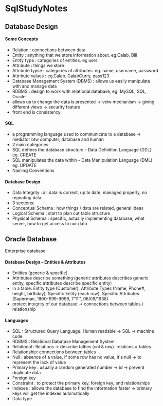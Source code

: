 # SqlStudyNotes

## Database Design
#### Some Concepts
* Relation : connections between data
* Entity : anything that we store information about. eg.Calab, Bill
* Entity type : categories of entities. eg.user
* Attribute : things we store
* Attribute typse : categories of attributes. eg. name, username, password
* Attribute values : eg.Calab, CalabCurry, pass123
* Database Management System (DBMS) : allows us easily manipulate with and manage data
* RDBMS : design to work with relational database, eg. MySQL, SQL, Oracle
* allows us to change the data is presented -> veiw mechanism -> giving different views -> security feature
* front end is consistency
#### SQL
* a programming language used to communicate to a database -> mediator btw computer, database and human
* 2 main categories:
* SQL defines the database structure - Data Definition Language (DDL) eg. CREATE
* SQL manipulates the data within - Data Manipulation Language (DML) eg. UPDATE
* Naming Conventions
#### Database Design
* Data Integrity : all data is correct, up to date, managed properly, no repeating data
* 3 sections:
* Conceptual Schema : how things / data are related, general ideas
* Logical Schema : start to plan out table structure
* Physical Schema : specific, actually implementing database, what server, how to get access to our data


## Oracle Database
Enterprise database
#### Database Design - Entities & Attributes 
* Entities (generic & specific)
* Attributes describe something (generic attributes describes generic entity, specific attributes describe specific entity)
* In a table: Entity type (Customer), Attribute Types (Name, Phone#, height, birthday), Specific Entity (each row), Specific Attributes (Superman, 1800-999-9999, 7'11'', 06/09/1938)
* protect integrity of our database -> connections between tables / relationship

#### Languages
* SQL : Structured Query Language. Human readable -> SQL -> machine code
* RDBMS : Relational Dabatase Management System
* Relational : Relations -> describe talbes (col & row). relations = tables
* Relationship: connections between tables
* Null : absence of a value, if some row has no value, it's null -> to represent the lack of value
* Primary key : usually a random generated number -> id -> prevent duplicate data.
* Foreign key
* Constraint : to protect the primary key, foreign key, and relationships
* Indexes : allows the database to find the information faster -> primary keys will get the indexes automatically
* Data type
